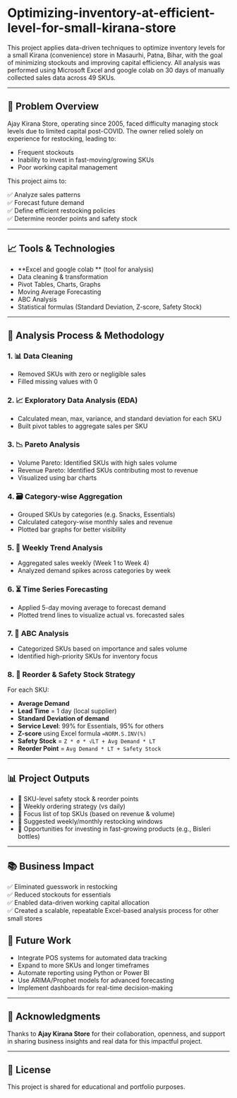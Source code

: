 # Optimizing-inventory-at-efficient-level-for-small-kirana-store

This project applies data-driven techniques to optimize inventory levels for a small Kirana (convenience) store in Masaurhi, Patna, Bihar, with the goal of minimizing stockouts and improving capital efficiency. All analysis was performed using Microsoft Excel and google colab on 30 days of manually collected sales data across 49 SKUs.

---
## 🧠 Problem Overview

Ajay Kirana Store, operating since 2005, faced difficulty managing stock levels due to limited capital post-COVID. The owner relied solely on experience for restocking, leading to:

- Frequent stockouts
- Inability to invest in fast-moving/growing SKUs
- Poor working capital management

This project aims to:

✅ Analyze sales patterns  
✅ Forecast future demand  
✅ Define efficient restocking policies  
✅ Determine reorder points and safety stock

---
## 📈 Tools & Technologies

- **Excel and google colab ** (tool for analysis)
- Data cleaning & transformation
- Pivot Tables, Charts, Graphs
- Moving Average Forecasting
- ABC Analysis
- Statistical formulas (Standard Deviation, Z-score, Safety Stock)

---

## 🧪 Analysis Process & Methodology

### 1. 📊 Data Cleaning
- Removed SKUs with zero or negligible sales
- Filled missing values with 0

### 2. 📈 Exploratory Data Analysis (EDA)
- Calculated mean, max, variance, and standard deviation for each SKU
- Built pivot tables to aggregate sales per SKU

### 3. 📉 Pareto Analysis
- Volume Pareto: Identified SKUs with high sales volume
- Revenue Pareto: Identified SKUs contributing most to revenue
- Visualized using bar charts

### 4. 🗃️ Category-wise Aggregation
- Grouped SKUs by categories (e.g. Snacks, Essentials)
- Calculated category-wise monthly sales and revenue
- Plotted bar graphs for better visibility

### 5. 📅 Weekly Trend Analysis
- Aggregated sales weekly (Week 1 to Week 4)
- Analyzed demand spikes across categories by week

### 6. ⏳ Time Series Forecasting
- Applied 5-day moving average to forecast demand
- Plotted trend lines to visualize actual vs. forecasted sales

### 7. 🧠 ABC Analysis
- Categorized SKUs based on importance and sales volume
- Identified high-priority SKUs for inventory focus

### 8. 🧮 Reorder & Safety Stock Strategy
For each SKU:
- **Average Demand**
- **Lead Time** = 1 day (local supplier)
- **Standard Deviation of demand**
- **Service Level**: 99% for Essentials, 95% for others
- **Z-score** using Excel formula `=NORM.S.INV(%)`
- **Safety Stock** = `Z * σ * √LT + Avg Demand * LT`
- **Reorder Point** = `Avg Demand * LT + Safety Stock`

---

## 📊 Project Outputs

- 📌 SKU-level safety stock & reorder points
- 📌 Weekly ordering strategy (vs daily)
- 📌 Focus list of top SKUs (based on revenue & volume)
- 📌 Suggested weekly/monthly restocking windows
- 📌 Opportunities for investing in fast-growing products (e.g., Bisleri bottles)

---
## 📚 Business Impact

✅ Eliminated guesswork in restocking  
✅ Reduced stockouts for essentials  
✅ Enabled data-driven working capital allocation  
✅ Created a scalable, repeatable Excel-based analysis process for other small stores

## 📌 Future Work

- Integrate POS systems for automated data tracking  
- Expand to more SKUs and longer timeframes  
- Automate reporting using Python or Power BI  
- Use ARIMA/Prophet models for advanced forecasting  
- Implement dashboards for real-time decision-making

---

## 🤝 Acknowledgments

Thanks to **Ajay Kirana Store** for their collaboration, openness, and support in sharing business insights and real data for this impactful project.

---

## 📜 License

This project is shared for educational and portfolio purposes.
